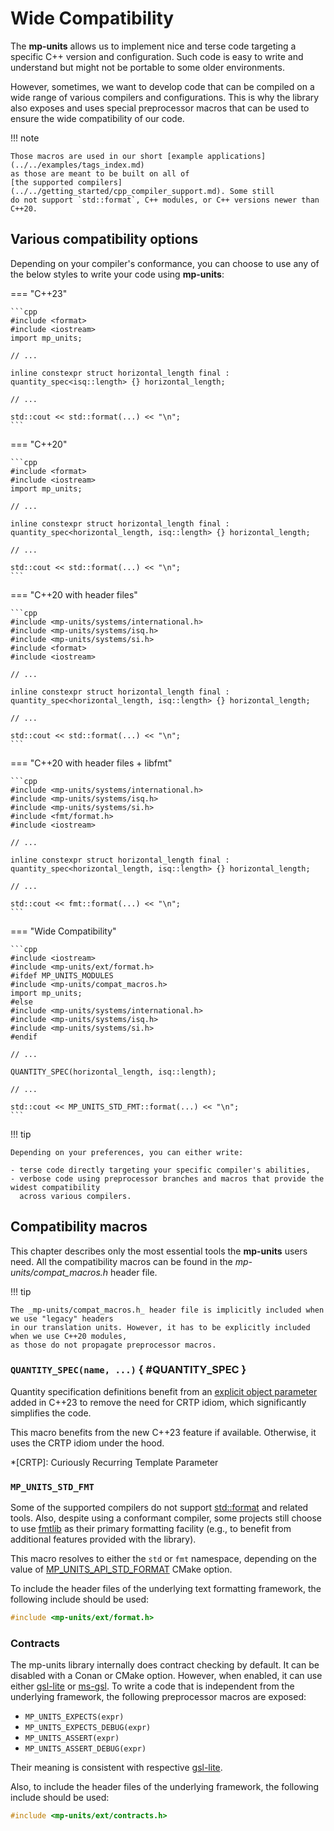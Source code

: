 # Wide Compatibility

The **mp-units** allows us to implement nice and terse code targeting a specific C++
version and configuration. Such code is easy to write and understand but might not be
portable to some older environments.

However, sometimes, we want to develop code that can be compiled on a wide range of
various compilers and configurations. This is why the library also exposes and uses
special preprocessor macros that can be used to ensure the wide compatibility of our code.

!!! note

    Those macros are used in our short [example applications](../../examples/tags_index.md)
    as those are meant to be built on all of
    [the supported compilers](../../getting_started/cpp_compiler_support.md). Some still
    do not support `std::format`, C++ modules, or C++ versions newer than C++20.


## Various compatibility options

Depending on your compiler's conformance, you can choose to use any of the below styles to
write your code using **mp-units**:

=== "C++23"

    ```cpp
    #include <format>
    #include <iostream>
    import mp_units;

    // ...

    inline constexpr struct horizontal_length final : quantity_spec<isq::length> {} horizontal_length;

    // ...

    std::cout << std::format(...) << "\n";
    ```

=== "C++20"

    ```cpp
    #include <format>
    #include <iostream>
    import mp_units;

    // ...

    inline constexpr struct horizontal_length final : quantity_spec<horizontal_length, isq::length> {} horizontal_length;

    // ...

    std::cout << std::format(...) << "\n";
    ```

=== "C++20 with header files"

    ```cpp
    #include <mp-units/systems/international.h>
    #include <mp-units/systems/isq.h>
    #include <mp-units/systems/si.h>
    #include <format>
    #include <iostream>

    // ...

    inline constexpr struct horizontal_length final : quantity_spec<horizontal_length, isq::length> {} horizontal_length;

    // ...

    std::cout << std::format(...) << "\n";
    ```

=== "C++20 with header files + libfmt"

    ```cpp
    #include <mp-units/systems/international.h>
    #include <mp-units/systems/isq.h>
    #include <mp-units/systems/si.h>
    #include <fmt/format.h>
    #include <iostream>

    // ...

    inline constexpr struct horizontal_length final : quantity_spec<horizontal_length, isq::length> {} horizontal_length;

    // ...

    std::cout << fmt::format(...) << "\n";
    ```

=== "Wide Compatibility"

    ```cpp
    #include <iostream>
    #include <mp-units/ext/format.h>
    #ifdef MP_UNITS_MODULES
    #include <mp-units/compat_macros.h>
    import mp_units;
    #else
    #include <mp-units/systems/international.h>
    #include <mp-units/systems/isq.h>
    #include <mp-units/systems/si.h>
    #endif

    // ...

    QUANTITY_SPEC(horizontal_length, isq::length);

    // ...

    std::cout << MP_UNITS_STD_FMT::format(...) << "\n";
    ```

!!! tip

    Depending on your preferences, you can either write:

    - terse code directly targeting your specific compiler's abilities,
    - verbose code using preprocessor branches and macros that provide the widest compatibility
      across various compilers.


## Compatibility macros

This chapter describes only the most essential tools the **mp-units** users need.
All the compatibility macros can be found in the _mp-units/compat_macros.h_ header file.

!!! tip

    The _mp-units/compat_macros.h_ header file is implicitly included when we use "legacy" headers
    in our translation units. However, it has to be explicitly included when we use C++20 modules,
    as those do not propagate preprocessor macros.

### `QUANTITY_SPEC(name, ...)` { #QUANTITY_SPEC }

Quantity specification definitions benefit from an
[explicit object parameter](https://en.cppreference.com/w/cpp/language/member_functions#Explicit_object_parameter)
added in C++23 to remove the need for CRTP idiom, which significantly simplifies the code.

This macro benefits from the new C++23 feature if available. Otherwise, it uses the CRTP
idiom under the hood.

*[CRTP]: Curiously Recurring Template Parameter

### `MP_UNITS_STD_FMT`

Some of the supported compilers do not support [std::format](https://en.cppreference.com/w/cpp/utility/format/format)
and related tools. Also, despite using a conformant compiler, some projects still choose to
use [fmtlib](https://github.com/fmtlib/fmt) as their primary formatting facility (e.g.,
to benefit from additional features provided with the library).

This macro resolves to either the `std` or `fmt` namespace, depending on the value of
[MP_UNITS_API_STD_FORMAT](../../getting_started/installation_and_usage.md#MP_UNITS_API_STD_FORMAT)
CMake option.

To include the header files of the underlying text formatting framework, the following include
should be used:

```cpp
#include <mp-units/ext/format.h>
```

### Contracts

The mp-units library internally does contract checking by default. It can be disabled with
a Conan or CMake option. However, when enabled, it can use either
[gsl-lite](https://github.com/gsl-lite/gsl-lite) or [ms-gsl](https://github.com/microsoft/GSL).
To write a code that is independent from the underlying framework, the following
preprocessor macros are exposed:

- `MP_UNITS_EXPECTS(expr)`
- `MP_UNITS_EXPECTS_DEBUG(expr)`
- `MP_UNITS_ASSERT(expr)`
- `MP_UNITS_ASSERT_DEBUG(expr)`

Their meaning is consistent with respective
[gsl-lite](https://github.com/gsl-lite/gsl-lite?tab=readme-ov-file#contract-checking-configuration-macros).

Also, to include the header files of the underlying framework, the following include should
be used:

```cpp
#include <mp-units/ext/contracts.h>
```
